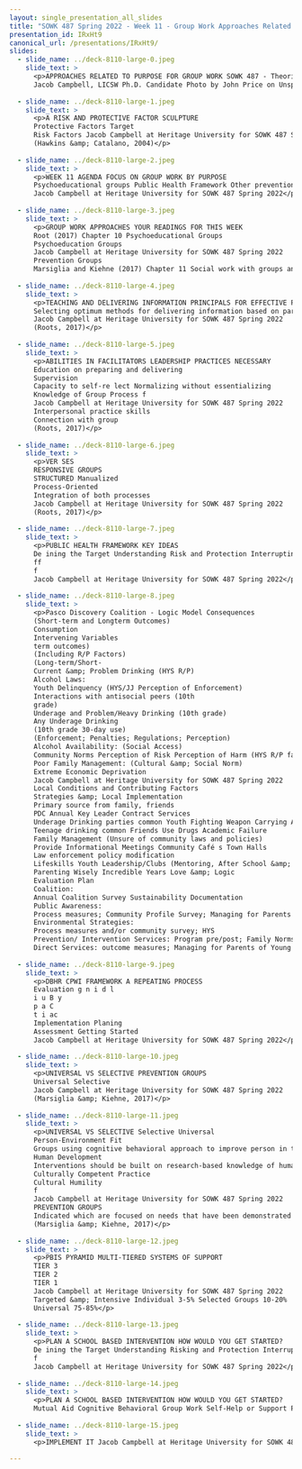 ```yaml
---
layout: single_presentation_all_slides
title: "SOWK 487 Spring 2022 - Week 11 - Group Work Approaches Related to Purpose"
presentation_id: IRxHt9
canonical_url: /presentations/IRxHt9/
slides:
  - slide_name: ../deck-8110-large-0.jpeg
    slide_text: >
      <p>APPROACHES RELATED TO PURPOSE FOR GROUP WORK SOWK 487 - Theories of Practice II Heritage University Spring 2022
      Jacob Campbell, LICSW Ph.D. Candidate Photo by John Price on Unsplash</p>
      
  - slide_name: ../deck-8110-large-1.jpeg
    slide_text: >
      <p>A RISK AND PROTECTIVE FACTOR SCULPTURE
      Protective Factors Target
      Risk Factors Jacob Campbell at Heritage University for SOWK 487 Spring 2022
      (Hawkins &amp; Catalano, 2004)</p>
      
  - slide_name: ../deck-8110-large-2.jpeg
    slide_text: >
      <p>WEEK 11 AGENDA FOCUS ON GROUP WORK BY PURPOSE
      Psychoeducational groups Public Health Framework Other prevention frameworks and models Designing a school-based intervention
      Jacob Campbell at Heritage University for SOWK 487 Spring 2022</p>
      
  - slide_name: ../deck-8110-large-3.jpeg
    slide_text: >
      <p>GROUP WORK APPROACHES YOUR READINGS FOR THIS WEEK
      Root (2017) Chapter 10 Psychoeducational Groups
      Psychoeducation Groups
      Jacob Campbell at Heritage University for SOWK 487 Spring 2022
      Prevention Groups
      Marsiglia and Kiehne (2017) Chapter 11 Social work with groups and drug abuse prevention with youth: Rich history and untapped potential</p>
      
  - slide_name: ../deck-8110-large-4.jpeg
    slide_text: >
      <p>TEACHING AND DELIVERING INFORMATION PRINCIPALS FOR EFFECTIVE PSYCHOEDUCATIONAL GROUPS
      Selecting optimum methods for delivering information based on participant factors Demonstrating the meaningfulness of material among group members Creating opportunities for group members to integrate new information with existing knowledge and skills; Encouraging retention of new information by doing
      Jacob Campbell at Heritage University for SOWK 487 Spring 2022
      (Roots, 2017)</p>
      
  - slide_name: ../deck-8110-large-5.jpeg
    slide_text: >
      <p>ABILITIES IN FACILITATORS LEADERSHIP PRACTICES NECESSARY
      Education on preparing and delivering
      Supervision
      Capacity to self-re lect Normalizing without essentializing
      Knowledge of Group Process f
      Jacob Campbell at Heritage University for SOWK 487 Spring 2022
      Interpersonal practice skills
      Connection with group
      (Roots, 2017)</p>
      
  - slide_name: ../deck-8110-large-6.jpeg
    slide_text: >
      <p>VER SES
      RESPONSIVE GROUPS
      STRUCTURED Manualized
      Process-Oriented
      Integration of both processes
      Jacob Campbell at Heritage University for SOWK 487 Spring 2022
      (Roots, 2017)</p>
      
  - slide_name: ../deck-8110-large-7.jpeg
    slide_text: >
      <p>PUBLIC HEALTH FRAMEWORK KEY IDEAS
      De ining the Target Understanding Risk and Protection Interrupting Risk and Building Protection Assessing the E ectiveness of Prevention
      ff
      f
      Jacob Campbell at Heritage University for SOWK 487 Spring 2022</p>
      
  - slide_name: ../deck-8110-large-8.jpeg
    slide_text: >
      <p>Pasco Discovery Coalition - Logic Model Consequences
      (Short-term and Longterm Outcomes)
      Consumption
      Intervening Variables
      term outcomes)
      (Including R/P Factors)
      (Long-term/Short-
      Current &amp; Problem Drinking (HYS R/P)
      Alcohol Laws:
      Youth Delinquency (HYS/JJ Perception of Enforcement)
      Interactions with antisocial peers (10th
      grade)
      Underage and Problem/Heavy Drinking (10th grade)
      Any Underage Drinking
      (10th grade 30-day use)
      (Enforcement; Penalties; Regulations; Perception)
      Alcohol Availability: (Social Access)
      Community Norms Perception of Risk Perception of Harm (HYS R/P factors)
      Poor Family Management: (Cultural &amp; Social Norm)
      Extreme Economic Deprivation
      Jacob Campbell at Heritage University for SOWK 487 Spring 2022
      Local Conditions and Contributing Factors
      Strategies &amp; Local Implementation
      Primary source from family, friends
      PDC Annual Key Leader Contract Services
      Underage Drinking parties common Youth Fighting Weapon Carrying Alcohol Access/Availability Understanding local laws &amp; policies
      Teenage drinking common Friends Use Drugs Academic Failure
      Family Management (Unsure of community laws and policies)
      Provide Informational Meetings Community Café s Town Halls
      Law enforcement policy modification
      Lifeskills Youth Leadership/Clubs (Mentoring, After School &amp; Faith-based)
      Parenting Wisely Incredible Years Love &amp; Logic
      Evaluation Plan
      Coalition:
      Annual Coalition Survey Sustainability Documentation
      Public Awareness:
      Process measures; Community Profile Survey; Managing for Parents of Young Children surveys
      Environmental Strategies:
      Process measures and/or community survey; HYS
      Prevention/ Intervention Services: Program pre/post; Family Norms
      Direct Services: outcome measures; Managing for Parents of Young Children; HYS</p>
      
  - slide_name: ../deck-8110-large-9.jpeg
    slide_text: >
      <p>DBHR CPWI FRAMEWORK A REPEATING PROCESS
      Evaluation g n i d l
      i u B y
      p a C
      t i ac
      Implementation Planing
      Assessment Getting Started
      Jacob Campbell at Heritage University for SOWK 487 Spring 2022</p>
      
  - slide_name: ../deck-8110-large-10.jpeg
    slide_text: >
      <p>UNIVERSAL VS SELECTIVE PREVENTION GROUPS
      Universal Selective
      Jacob Campbell at Heritage University for SOWK 487 Spring 2022
      (Marsiglia &amp; Kiehne, 2017)</p>
      
  - slide_name: ../deck-8110-large-11.jpeg
    slide_text: >
      <p>UNIVERSAL VS SELECTIVE Selective Universal
      Person-Environment Fit
      Groups using cognitive behavioral approach to improve person in the environment it
      Human Development
      Interventions should be built on research-based knowledge of human development
      Culturally Competent Practice
      Cultural Humility
      f
      Jacob Campbell at Heritage University for SOWK 487 Spring 2022
      PREVENTION GROUPS
      Indicated which are focused on needs that have been demonstrated or require a higher level of support
      (Marsiglia &amp; Kiehne, 2017)</p>
      
  - slide_name: ../deck-8110-large-12.jpeg
    slide_text: >
      <p>PBIS PYRAMID MULTI-TIERED SYSTEMS OF SUPPORT
      TIER 3
      TIER 2
      TIER 1
      Jacob Campbell at Heritage University for SOWK 487 Spring 2022
      Targeted &amp; Intensive Individual 3-5% Selected Groups 10-20%
      Universal 75-85%</p>
      
  - slide_name: ../deck-8110-large-13.jpeg
    slide_text: >
      <p>PLAN A SCHOOL BASED INTERVENTION HOW WOULD YOU GET STARTED?
      De ining the Target Understanding Risking and Protection Interrupting Risk and Building Protection Assessing the E ectiveness of Prevention ff
      f
      Jacob Campbell at Heritage University for SOWK 487 Spring 2022</p>
      
  - slide_name: ../deck-8110-large-14.jpeg
    slide_text: >
      <p>PLAN A SCHOOL BASED INTERVENTION HOW WOULD YOU GET STARTED?
      Mutual Aid Cognitive Behavioral Group Work Self-Help or Support Psychoeducation Prevention Group Jacob Campbell at Heritage University for SOWK 487 Spring 2022</p>
      
  - slide_name: ../deck-8110-large-15.jpeg
    slide_text: >
      <p>IMPLEMENT IT Jacob Campbell at Heritage University for SOWK 487 Spring 2022</p>
      
---
```


